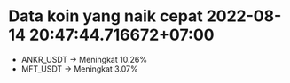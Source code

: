 # Data koin yang naik cepat 2022-08-14 20:47:44.716672+07:00

* ANKR_USDT -> Meningkat 10.26%
* MFT_USDT -> Meningkat 3.07%

